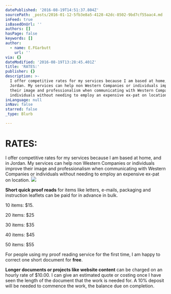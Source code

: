 ```yaml
---
datePublished: '2016-08-19T14:51:37.804Z'
sourcePath: _posts/2016-01-12-5fb3e8a5-4128-42dc-8502-9bd7cf55aac4.md
inFeed: true
isBasedOnUrl: ''
authors: []
hasPage: false
keywords: []
author:
  - name: E.FGarbutt
    url: ''
via: {}
dateModified: '2016-08-19T13:28:45.401Z'
title: 'RATES:'
publisher: {}
description: >-
  I offer competitive rates for my services because I am based at home, and in
  Jordan. My services can help non Western Companies or individuals improve
  their image and professionalism when communicating with Western Companies or
  individuals without needing to employ an expensive ex-pat on location.
inLanguage: null
inNav: false
starred: false
_type: Blurb

---
```

# RATES:

I offer competitive rates for my services because I am based at home, and in Jordan. My services can help non Western Companies or individuals improve their image and professionalism when communicating with Western Companies or individuals without needing to employ an expensive ex-pat on location.
![](https://s3-us-west-2.amazonaws.com/the-grid-img/p/ec3f2c0337727abc4ae0ed9fa7dcab543525c4c7.jpg)

**Short quick proof reads** for items like letters, e-mails, packaging and instruction leaflets can be paid for in advance in bulk.

10 items: $15\.

20 items: $25

30 items: $35

40 items: $45

50 items: $55

For people using my proof reading service for the first time, I am happy to correct one short document for **free**.

**Longer documents or projects like website content** can be charged on an hourly rate of $10.00\. I can give an estimated quote or costing once I have seen the length of the document that the work is needed for. A 10% deposit will be needed to commence the work, the balance due on completion.